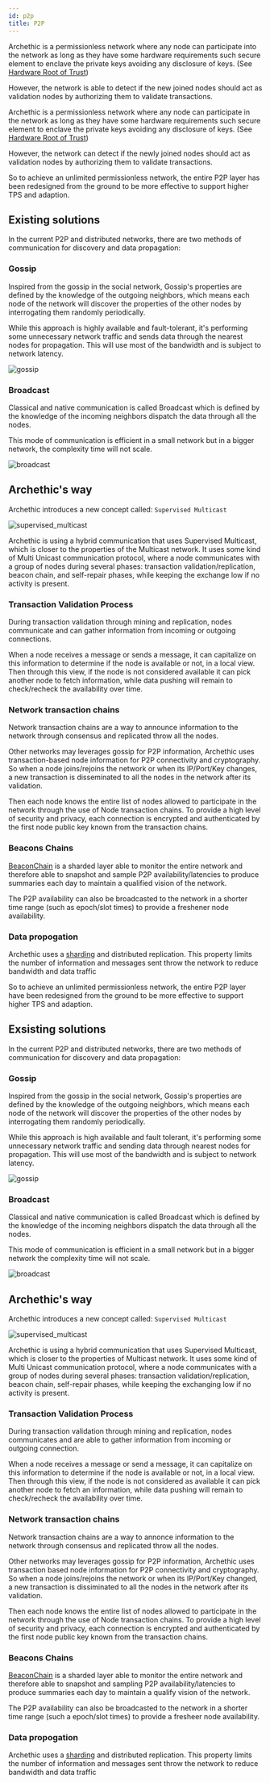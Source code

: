 ```yaml
---
id: p2p
title: P2P
---
```


Archethic is a permissionless network where any node can participate into the network as long as they have some hardware requirements such secure element to enclave the private keys
avoiding any disclosure of keys. (See [Hardware Root of Trust](/learn/cryptography/hardware-root-of-trust))

However, the network is able to detect if the new joined nodes should act as validation nodes by authorizing them to validate transactions.

Archethic is a permissionless network where any node can participate in the network as long as they have some hardware requirements such secure element to enclave the private keys
avoiding any disclosure of keys. (See [Hardware Root of Trust](/learn/cryptography/hardware-root-of-trust))

However, the network can detect if the newly joined nodes should act as validation nodes by authorizing them to validate transactions.

So to achieve an unlimited permissionless network, the entire P2P layer has been redesigned from the ground to be more effective to support higher TPS and adaption.


## Existing solutions

In the current P2P and distributed networks, there are two methods of communication for discovery and data propagation: 

### Gossip

Inspired from the gossip in the social network, Gossip's properties are defined by the knowledge of the outgoing neighbors, which means each node of the network will discover the properties of the other nodes by interrogating them randomly periodically.

While this approach is highly available and fault-tolerant, it's performing some unnecessary network traffic and sends data through the nearest nodes for propagation. This will use most of the bandwidth and is subject to network latency. 

![gossip](/img/gossip.svg)

### Broadcast

Classical and native communication is called Broadcast which is defined by the knowledge of the incoming neighbors dispatch the data through all the nodes.

This mode of communication is efficient in a small network but in a bigger network, the complexity time will not scale.

![broadcast](/img/broadcast.svg)

## Archethic's way

Archethic introduces a new concept called: `Supervised Multicast`

![supervised_multicast](/img/supervised_multicast.svg)

Archethic is using a hybrid communication that uses Supervised Multicast, which is closer to the properties of the Multicast network.
It uses some kind of Multi Unicast communication protocol, where a node communicates with a group of nodes during several phases: transaction validation/replication, beacon chain, and self-repair phases, while keeping the exchange low if no activity is present. 

### Transaction Validation Process

During transaction validation through mining and replication, nodes communicate and can gather information from incoming or outgoing connections.

When a node receives a message or sends a message, it can capitalize on this information to determine if the node is available or not, in a local view.
Then through this view, if the node is not considered available it can pick another node to fetch information, while data pushing will remain to check/recheck the availability over time.

### Network transaction chains

Network transaction chains are a way to announce information to the network through consensus and replicated throw all the nodes.

Other networks may leverages gossip for P2P information, Archethic uses transaction-based node information for P2P connectivity and cryptography.
So when a node joins/rejoins the network or when its IP/Port/Key changes, a new transaction is disseminated to all the nodes in the network after its validation.

Then each node knows the entire list of nodes allowed to participate in the network through the use of Node transaction chains.
To provide a high level of security and privacy, each connection is encrypted and authenticated by the first node public key known from the transaction chains.

### Beacons Chains

[BeaconChain](/learn/sharding/beacon-chain) is a sharded layer able to monitor the entire network and therefore able to snapshot and sample P2P availability/latencies to produce summaries each day to maintain a qualified vision of the network.

The P2P availability can also be broadcasted to the network in a shorter time range (such as epoch/slot times) to provide a freshener node availability.

### Data propogation

Archethic uses a [sharding](/learn/sharding) and distributed replication.
This property limits the number of information and messages sent throw the network to reduce bandwidth and data traffic

So to achieve an unlimited permissionless network, the entire P2P layer have been redesigned from the ground to be more effective to support higher TPS and adaption.


## Exsisting solutions

In the current P2P and distributed networks, there are two methods of communication for discovery and data propagation: 

### Gossip

Inspired from the gossip in the social network, Gossip's properties are defined by the knowledge of the outgoing neighbors, which means each node of the network will discover the properties of the other nodes by interrogating them randomly periodically.

While this approach is high available and fault tolerant, it's performing some unnecessary network traffic and sending data through nearest nodes for propagation. This will use most of the bandwidth and is subject to network latency. 

![gossip](/img/gossip.svg)

### Broadcast

Classical and native communication is called Broadcast which is defined by the knowledge of the incoming neighbors dispatch the data through all the nodes.

This mode of communication is efficient in a small network but in a bigger network the complexity time will not scale.

![broadcast](/img/broadcast.svg)

## Archethic's way

Archethic introduces a new concept called: `Supervised Multicast`

![supervised_multicast](/img/supervised_multicast.svg)

Archethic is using a hybrid communication that uses Supervised Multicast, which is closer to the properties of Multicast network.
It uses some kind of Multi Unicast communication protocol, where a node communicates with a group of nodes during several phases: transaction validation/replication, beacon chain, self-repair phases, while keeping the exchanging low if no activity is present. 

### Transaction Validation Process

During transaction validation through mining and replication, nodes communicates and are able to gather information from incoming or outgoing connection.

When a node receives a message or send a message, it can capitalize on this information to determine if the node is available or not, in a local view.
Then through this view, if the node is not considered as available it can pick another node to fetch an information, while data pushing will remain to check/recheck the availability over time.

### Network transaction chains

Network transaction chains are a way to annonce information to the network through consensus and replicated throw all the nodes.

Other networks may leverages gossip for P2P information, Archethic uses transaction based node information for P2P connectivity and cryptography.
So when a node joins/rejoins the network or when its IP/Port/Key changed, a new transaction is dissiminated to all the nodes in the network after its validation.

Then each node knows the entire list of nodes allowed to participate in the network through the use of Node transaction chains.
To provide a high level of security and privacy, each connection is encrypted and authenticated by the first node public key known from the transaction chains.

### Beacons Chains

[BeaconChain](/learn/sharding/beacon-chain) is a sharded layer able to monitor the entire network and therefore able to snapshot and sampling P2P availability/latencies to produce summaries each day to maintain a qualify vision of the network.

The P2P availability can also be broadcasted to the network in a shorter time range (such a epoch/slot times) to provide a fresheer node availability.

### Data propogation

Archethic uses a [sharding](/learn/sharding) and distributed replication.
This property limits the number of information and messages sent throw the network to reduce bandwidth and data traffic
